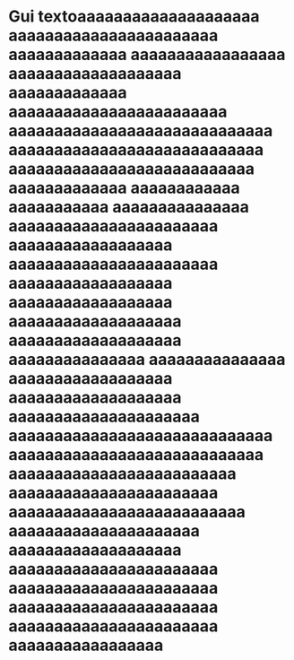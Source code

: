 # Gui textoaaaaaaaaaaaaaaaaaaaa aaaaaaaaaaaaaaaaaaaaaaa aaaaaaaaaaaaa aaaaaaaaaaaaaaaaa aaaaaaaaaaaaaaaaaaa aaaaaaaaaaaaa aaaaaaaaaaaaaaaaaaaaaaaa aaaaaaaaaaaaaaaaaaaaaaaaaaaaa aaaaaaaaaaaaaaaaaaaaaaaaaaaa aaaaaaaaaaaaaaaaaaaaaaaaaaa aaaaaaaaaaaaa aaaaaaaaaaaa aaaaaaaaaaa aaaaaaaaaaaaaaa aaaaaaaaaaaaaaaaaaaaaaa aaaaaaaaaaaaaaaaaa aaaaaaaaaaaaaaaaaaaaaaa aaaaaaaaaaaaaaaaaa aaaaaaaaaaaaaaaaaa aaaaaaaaaaaaaaaaaaa aaaaaaaaaaaaaaaaaaa aaaaaaaaaaaaaaa aaaaaaaaaaaaaaa aaaaaaaaaaaaaaaaaa aaaaaaaaaaaaaaaaaaa aaaaaaaaaaaaaaaaaaaaa aaaaaaaaaaaaaaaaaaaaaaaaaaaaa aaaaaaaaaaaaaaaaaaaaaaaaaaaa aaaaaaaaaaaaaaaaaaaaaaaaa aaaaaaaaaaaaaaaaaaaaaaa aaaaaaaaaaaaaaaaaaaaaaaaaa aaaaaaaaaaaaaaaaaaaaa aaaaaaaaaaaaaaaaaaa aaaaaaaaaaaaaaaaaaaaaaa aaaaaaaaaaaaaaaaaaaaaaa aaaaaaaaaaaaaaaaaaaaaaa aaaaaaaaaaaaaaaaaaaaaaa aaaaaaaaaaaaaaaaa
